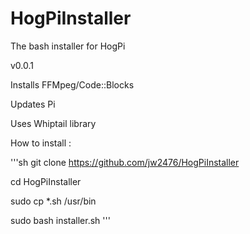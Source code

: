 # HogPiInstaller
The bash installer for HogPi

v0.0.1

Installs FFMpeg/Code::Blocks

Updates Pi

Uses Whiptail library



How to install :

'''sh
git clone https://github.com/jw2476/HogPiInstaller

cd HogPiInstaller

sudo cp *.sh /usr/bin

sudo bash installer.sh
'''

